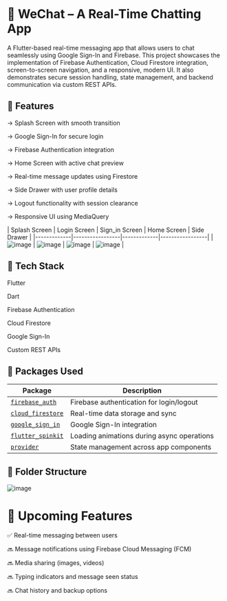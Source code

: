 # 💬 WeChat – A Real-Time Chatting App

A Flutter-based real-time messaging app that allows users to chat seamlessly using Google Sign-In and Firebase. This project showcases the implementation of Firebase Authentication, Cloud Firestore integration, screen-to-screen navigation, and a responsive, modern UI. It also demonstrates secure session handling, state management, and backend communication via custom REST APIs.

## 📌 Features

-> Splash Screen with smooth transition

-> Google Sign-In for secure login

-> Firebase Authentication integration

-> Home Screen with active chat preview

-> Real-time message updates using Firestore

-> Side Drawer with user profile details

-> Logout functionality with session clearance

-> Responsive UI using MediaQuery

| Splash Screen | Login Screen | Sign_in Screen | Home Screen | Side Drawer |
|-------------|-----------------|-------------|-----------------|
| ![image](https://github.com/user-attachments/assets/382b6ac8-8682-4562-a81a-bb9113434701) | ![image](https://github.com/user-attachments/assets/33aed119-25fb-4c45-92fb-065b11c70ca6) | ![image](https://github.com/user-attachments/assets/7d04a2b8-0566-4c29-a6c3-6c611b1dc29a) | ![image](https://github.com/user-attachments/assets/ec525ca4-bc76-4688-9969-9165f50bca95) |


## 🔧 Tech Stack

Flutter

Dart

Firebase Authentication

Cloud Firestore

Google Sign-In

Custom REST APIs

## 📌 Packages Used

| Package                                                       | Description                                |
| ------------------------------------------------------------- | ------------------------------------------ |
| [`firebase_auth`](https://pub.dev/packages/firebase_auth)     | Firebase authentication for login/logout   |
| [`cloud_firestore`](https://pub.dev/packages/cloud_firestore) | Real-time data storage and sync            |
| [`google_sign_in`](https://pub.dev/packages/google_sign_in)   | Google Sign-In integration                 |
| [`flutter_spinkit`](https://pub.dev/packages/flutter_spinkit) | Loading animations during async operations |
| [`provider`](https://pub.dev/packages/provider)               | State management across app components     |



## 📁 Folder Structure

![image](https://github.com/user-attachments/assets/7bbc8e7f-5fc3-406c-aa2a-2b1b7239d90b)



# 🚧 Upcoming Features
✅ Real-time messaging between users

🔜 Message notifications using Firebase Cloud Messaging (FCM)

🔜 Media sharing (images, videos)

🔜 Typing indicators and message seen status

🔜 Chat history and backup options








